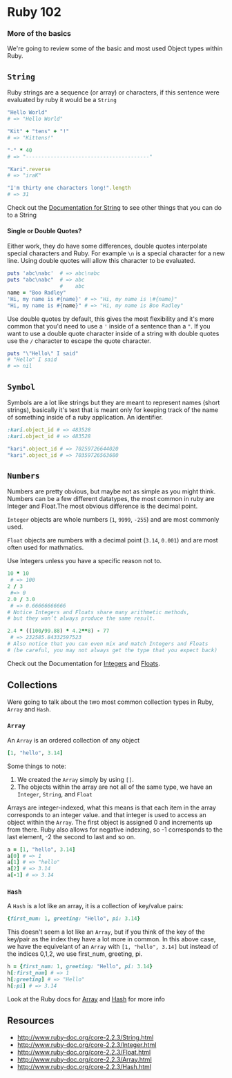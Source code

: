 # Ruby 102
### More of the basics
We're going to review some of the basic and most used Object types within Ruby.

`String`
------
Ruby strings are a sequence (or array) or characters, if this sentence were evaluated
by ruby it would be a `String`

```ruby
"Hello World"
# => "Hello World"

"Kit" + "tens" + "!"
# => "Kittens!"

"-" * 40
# => "----------------------------------------"

"Kari".reverse
# => "iraK"

"I'm thirty one characters long!".length
# => 31
```

Check out the [Documentation for String](http://www.ruby-doc.org/core-2.2.3/String.html) to see other things that you can do to a String

#### Single or Double Quotes?
Either work, they do have some differences, double quotes interpolate special characters and Ruby.
For example `\n` is a special character for a new line. Using double quotes will allow this character to be evaluated.

```ruby
puts 'abc\nabc'  # => abc\nabc
puts "abc\nabc"  # => abc
                 #    abc
name = "Boo Radley"
'Hi, my name is #{name}' # => "Hi, my name is \#{name}"
"Hi, my name is #{name}" # => "Hi, my name is Boo Radley"
```

Use double quotes by default, this gives the most flexibility and it's more common that
you'd need to use a `'` inside of a sentence than a `"`. If you want to use a double quote
character inside of a string with double quotes use the `/` character to escape the quote character.
```ruby
puts "\"Hello\" I said"
# "Hello" I said
# => nil
```


`Symbol`
--------
Symbols are a lot like strings but they are meant to represent names (short strings), basically it's text that is meant only for keeping track of the name of something inside of a ruby application. An identifier.

```ruby
:kari.object_id # => 483528
:kari.object_id # => 483528

"kari".object_id # => 70259726644020
"kari".object_id # => 70359726563680
```

`Numbers`
--------
Numbers are pretty obvious, but maybe not as simple as you might think. Numbers can be a few different datatypes, the most common in ruby are Integer and Float.The most obvious difference is the decimal point.

`Integer` objects are whole numbers (`1`, `9999`, `-255`) and are most commonly used.

`Float` objects are numbers with a decimal point (`3.14`, `0.001`) and are most often used for mathmatics.

Use Integers unless you have a specific reason not to.

```ruby
10 * 10
 # => 100
2 / 3
 #=> 0
2.0 / 3.0
 # => 0.66666666666
# Notice Integers and Floats share many arithmetic methods,
# but they won’t always produce the same result.

2.4 * ((100/99.88) * 4.2**8) - 77
 # => 232585.84332597523
# Also notice that you can even mix and match Integers and Floats
# (be careful, you may not always get the type that you expect back)
```

Check out the Documentation for [Integers](http://www.ruby-doc.org/core-2.2.3/Integer.html) and [Floats](http://www.ruby-doc.org/core-2.2.3/Float.html).

Collections
-----------
Were going to talk about the two most common collection types in Ruby, `Array` and `Hash`.

### `Array`

An `Array` is an ordered collection of any object

```ruby
[1, "hello", 3.14]
```

Some things to note:

1. We created the `Array` simply by using `[]`.
2. The objects within the array are not all of the same type, we have an `Integer`, `String`, and `Float`

Arrays are integer-indexed, what this means is that each item in the array corresponds to an integer
value. and that integer is used to access an object within the `Array`. The first object is assigned
0 and increments up from there. Ruby also allows for negative indexing, so -1 corresponds to the
last element, -2 the second to last and so on.

```ruby
a = [1, "hello", 3.14]
a[0] # => 1
a[1] # => "hello"
a[2] # => 3.14
a[-1] # => 3.14
```

### `Hash`

A `Hash` is a lot like an array, it is a collection of key/value pairs:

```ruby
{first_num: 1, greeting: "Hello", pi: 3.14}
```

This doesn't seem a lot like an `Array`, but if you think of the key of the key/pair as the index
they have a lot more in common. In this above case, we have the equivelant of an `Array` with `[1, "hello", 3.14]`
but instead of the indices 0,1,2, we use first_num, greeting, pi.

```ruby
h = {first_num: 1, greeting: "Hello", pi: 3.14}
h[:first_num] # => 1
h[:greeting] # => "Hello"
h[:pi] # => 3.14

```
Look at the Ruby docs for [Array](http://www.ruby-doc.org/core-2.2.3/Array.html) and [Hash](http://www.ruby-doc.org/core-2.2.3/Hash.html) for more info

Resources
---------
- http://www.ruby-doc.org/core-2.2.3/String.html
- http://www.ruby-doc.org/core-2.2.3/Integer.html
- http://www.ruby-doc.org/core-2.2.3/Float.html
- http://www.ruby-doc.org/core-2.2.3/Array.html
- http://www.ruby-doc.org/core-2.2.3/Hash.html
